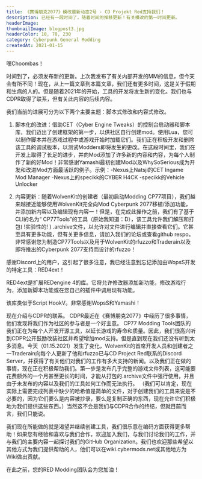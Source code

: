 ```yaml
---
title: 《赛博朋克2077》模改最新动态2号 - CD Projekt Red支持我们！
description: 已经有一段时间了，随着时间的推移更新！有关模改的第一时间更新。
headerImage:
thumbnailImage: blogpost3.jpg
headerColor: 10, 70, 230
category: Cyberpunk General Modding
createdAt: 2021-01-15
---
```


嘿Choombas！

时间到了，必须发布新的更新。上次我发布了有关内部开发的MM的信息，但今天会有所不同！现在，从上一篇文章到本篇文章，我们还有更多时间，这是关于假期和生病的人的。但是随着2021年的开始，工具的开发将发生新的变化。我们也与CDPR取得了联系，但有关此内容的后续内容。

我们当前的进展可分为以下两个主要主题：脚本式修改和内容式修改。

1. 脚本化的改进：借助CET（Cyber​​ Engine Tweaks）的控制台启动器和脚本库，我们迈出了创建框架的第一步，以供社区自行创建mod。使用Lua，您可以制作脚本并在游戏过程中或游戏开始时加载它们。我们正在积极开发和删除该工具的调试版本，以测试Modders即将发生的更改。在这段时间里，我们在开发上取得了长足的进步，并向Mod添加了许多新的内容和内容，为每个人制作了新的好Mod！非常感谢Yamashi最初创建Mod以及WhySoSerious成为开发和改进Mod方面最活跃的例子。示例：-Nexus上Natsji的CET Ingame Mod Manager -Nexus上的specikk的CYBER H4CK -specikk的Vehicle Unlocker


2. 内容更新：随着WolvenKit的创建者（最初启动Modding CP77项目），我们越来越接近能够使用WolvenKit完全向Mod Cyber​​punk 2077移植/添加功能，并添加新内容以及编辑现有内容一！但是，在完成此操作之前，我们有了基于CLI的名为“ CP77Tools”的工具（原始我知道：D），该工具允许我们解压和打包( !实验性的! ) .archive文件，以允许对文件进行编辑并直接查看它们。它甚至具有更多功能，但有关更多信息，请加入我们的论坛或查看github respo。非常感谢您为制造CP77Tools以及用于WolvenKit的rfuzzo和Traderain以及即将推出的Cyber​​punk 2077支持而设计的rfuzzo！


感谢Discord上的用户，这引起了很多注意，我已经注意到忘记添加由WopsS开发的特定工具：RED4ext！

RED4ext是扩展REDengine 4的库。它将允许修改器添加新功能，修改游戏行为，添加新脚本功能或在您自己的插件中调用现有功能。

该库类似于Script HookV。非常感谢WopsS和Yamashi！


现在介绍与CDPR的联系。 CDPR最近在《赛博朋克2077》中经历了很多事情，他们发现将我们作为社区的参与者是一个好主意。 CP77 Modding Tools团队的我们正在为每个人开发开源工具，以延长游戏的寿命和质量。因此，我们很高兴听到CDPR公开鼓励改装社区并希望增加mod支持。但是直到现在我们还没有听到太多消息。今天（01.15.2021）发生了变化，WolvenKit的首席开发人员和创建者之一Traderain向每个人更新了他和rfuzzo已与CD Project Red联系的Discord Server，并获得了有关他们对我们的工作有多大支持的新闻。以及我们正在做的事情，现在正在积极帮助我们。第一步是发布几乎完整的游戏文件列表，这可能要花费额外的一个月甚至更长的时间，才能从打包的.archive文件中强行使用，并且由于未发布的内容以及我们的工具如何工作而无法执行。 （我们可以肯定，现在实际上需要完成列表中缺少的哈希值是简单的文件，对于创建我们的工具来说是不必要的，因为它们要么是内容被抄录，要么是复制正确的东西，现在允许它们积极地为我们提供这些东西。）当然这不会是我们与CDPR合作的终结，但就目前而言，我们只能说。

我们现在所能做的就是渴望并继续创建工具，我们很乐意在编码方面获得更多帮助！如果您有经验和喜欢与我们合作，欢迎加入我们，与我们讨论我们的工作，并与我们的主要内容一起探讨我们的GitHub Organization。我们也欢迎那些希望以其他方式为我们提供帮助的人，他们可以在wiki.cybermods.net或其他地方为Wiki做出贡献。

在此之前，您的RED Modding团队会为您加油！
